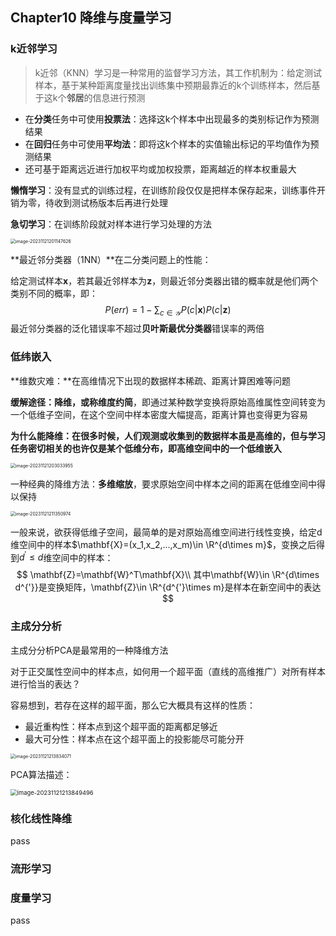 ## Chapter10 降维与度量学习

### k近邻学习

> k近邻（KNN）学习是一种常用的监督学习方法，其工作机制为：给定测试样本，基于某种距离度量找出训练集中预期最靠近的k个训练样本，然后基于这k个**邻居**的信息进行预测

* 在**分类**任务中可使用**投票法**：选择这k个样本中出现最多的类别标记作为预测结果
* 在**回归**任务中可使用**平均法**：即将这k个样本的实值输出标记的平均值作为预测结果
* 还可基于距离远近进行加权平均或加权投票，距离越近的样本权重最大

**懒惰学习**：没有显式的训练过程，在训练阶段仅仅是把样本保存起来，训练事件开销为零，待收到测试杨版本后再进行处理

**急切学习**：在训练阶段就对样本进行学习处理的方法

<img src="D:\研究生\研0\machine_learning_notebook\.assets\image-20231121201147626.png" alt="image-20231121201147626" style="zoom:50%;" />

**最近邻分类器（1NN）**在二分类问题上的性能：

给定测试样本$\mathbf{x}$，若其最近邻样本为$\mathbf{z}$，则最近邻分类器出错的概率就是他们两个类别不同的概率，即：
$$
P(err) = 1-\sum_{c\in \mathcal{Y}}P(c|\mathbf{x})P(c|\mathbf{z})
$$
最近邻分类器的泛化错误率不超过**贝叶斯最优分类器**错误率的两倍

### 低纬嵌入

**维数灾难：**在高维情况下出现的数据样本稀疏、距离计算困难等问题

**缓解途径：**降维，或称**维度约简**，即通过某种数学变换将原始高维属性空间转变为一个低维子空间，在这个空间中样本密度大幅提高，距离计算也变得更为容易

**为什么能降维：**在很多时候，人们观测或收集到的数据样本虽是高维的，但与学习任务密切相关的也许仅是某个低维分布，即高维空间中的一个低维**嵌入**

<img src="D:\研究生\研0\machine_learning_notebook\.assets\image-20231121203033955.png" alt="image-20231121203033955" style="zoom: 50%;" />

一种经典的降维方法：**多维缩放**，要求原始空间中样本之间的距离在低维空间中得以保持

<img src="D:\研究生\研0\machine_learning_notebook\.assets\image-20231121211350974.png" alt="image-20231121211350974" style="zoom:50%;" />

一般来说，欲获得低维子空间，最简单的是对原始高维空间进行线性变换，给定d维空间中的样本$\mathbf{X}=(x_1,x_2,...,x_m)\in \R^{d\times m}$，变换之后得到$d^{'}\le d$维空间中的样本：
$$
\mathbf{Z}=\mathbf{W}^T\mathbf{X}\\
其中\mathbf{W}\in \R^{d\times d^{'}}是变换矩阵，\mathbf{Z}\in \R^{d^{'}\times m}是样本在新空间中的表达
$$

### 主成分分析

主成分分析PCA是最常用的一种降维方法

对于正交属性空间中的样本点，如何用一个超平面（直线的高维推广）对所有样本进行恰当的表达？

容易想到，若存在这样的超平面，那么它大概具有这样的性质：

* 最近重构性：样本点到这个超平面的距离都足够近
* 最大可分性：样本点在这个超平面上的投影能尽可能分开

<img src="D:\研究生\研0\machine_learning_notebook\.assets\image-20231121213834071.png" alt="image-20231121213834071" style="zoom:50%;" />

PCA算法描述：

<img src="D:\研究生\研0\machine_learning_notebook\.assets\image-20231121213849496.png" alt="image-20231121213849496" style="zoom: 67%;" />

### 核化线性降维

pass

### 流形学习

### 度量学习

pass
